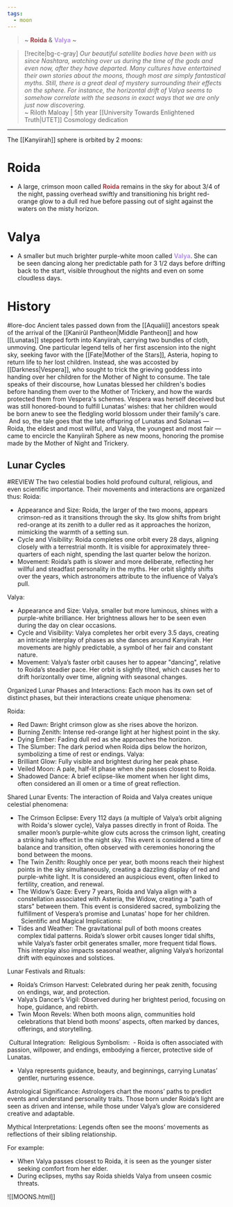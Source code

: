 ```yaml
---
tags:
  - moon
---
```

> ~ <span style="color: #a33b42;font-weight: bold">Roida</span> & <span style="color: #b591e4;font-weight: bold">Valya</span> ~

>[!recite|bg-c-gray] _Our beautiful satellite bodies have been with us since Nashtara, watching over us during the time of the gods and even now, after they have departed. Many cultures have entertained their own stories about the moons, though most are simply fantastical myths. Still, there is a great deal of mystery surrounding their effects on the sphere. For instance, the horizontal drift of Valya seems to somehow correlate with the seasons in exact ways that we are only just now discovering._  
>~ Riloth Maloay | 5th year [[University Towards Enlightened Truth|UTET]] Cosmology dedication
- - -

The [[Kanyiirah]] sphere is orbited by 2 moons:

# Roida
- A large, crimson moon called **<span style="color: #a33b42;font-weight: bold">Roida</span>** remains in the sky for about 3/4 of the night, passing overhead swiftly and transitioning his bright red-orange glow to a dull red hue before passing out of sight against the waters on the misty horizon.

# Valya
- A smaller but much brighter purple-white moon called <span style="color: #b591e4;font-weight: bold">Valya</span>. She can be seen dancing along her predictable path for 3 1/2 days before drifting back to the start, visible throughout the nights and even on some cloudless days.  

# History
#lore-doc 
Ancient tales passed down from the [[Aqualii]] ancestors speak of the arrival of the [[Kanirûl Pantheon|Middle Pantheon]] and how [[Lunatas]] stepped forth into Kanyiirah, carrying two bundles of cloth, unmoving. One particular legend tells of her first ascension into the night sky, seeking favor with the [[Fate|Mother of the Stars]], Asteria, hoping to return life to her lost children. Instead, she was accosted by [[Darkness|Vespera]], who sought to trick the grieving goddess into handing over her children for the Mother of Night to consume. The tale speaks of their discourse, how Lunatas blessed her children's bodies before handing them over to the Mother of Trickery, and how the wards protected them from Vespera's schemes. Vespera was herself deceived but was still honored-bound to fulfill Lunatas' wishes: that her children would be born anew to see the fledgling world blossom under their family's care. 
 And so, the tale goes that the late offspring of Lunatas and Solanas — Roida, the eldest and most willful, and Valya, the youngest and most fair — came to encircle the Kanyiirah Sphere as new moons, honoring the promise made by the Mother of Night and Trickery.

## Lunar Cycles
#REVIEW 
The two celestial bodies hold profound cultural, religious, and even scientific importance. Their movements and interactions are organized thus: 
Roida:
- Appearance and Size:
	Roida, the larger of the two moons, appears crimson-red as it transitions through the sky. Its glow shifts from bright red-orange at its zenith to a duller red as it approaches the horizon, mimicking the warmth of a setting sun.
- Cycle and Visibility:
	Roida completes one orbit every 28 days, aligning closely with a terrestrial month. It is visible for approximately three-quarters of each night, spending the last quarter below the horizon.
- Movement:
	Roida’s path is slower and more deliberate, reflecting her willful and steadfast personality in the myths. Her orbit slightly shifts over the years, which astronomers attribute to the influence of Valya’s pull.  
  
Valya:
- Appearance and Size:
	Valya, smaller but more luminous, shines with a purple-white brilliance. Her brightness allows her to be seen even during the day on clear occasions.
- Cycle and Visibility:
	Valya completes her orbit every 3.5 days, creating an intricate interplay of phases as she dances around Kanyiirah. Her movements are highly predictable, a symbol of her fair and constant nature.
- Movement:
	Valya’s faster orbit causes her to appear "dancing", relative to Roida’s steadier pace. Her orbit is slightly tilted, which causes her to drift horizontally over time, aligning with seasonal changes.  
  
Organized Lunar Phases and Interactions: 
Each moon has its own set of distinct phases, but their interactions create unique phenomena:

Roida:
- Red Dawn: Bright crimson glow as she rises above the horizon.
- Burning Zenith: Intense red-orange light at her highest point in the sky.
- Dying Ember: Fading dull red as she approaches the horizon.
- The Slumber: The dark period when Roida dips below the horizon, symbolizing a time of rest or endings.
Valya:
- Brilliant Glow: Fully visible and brightest during her peak phase.
- Veiled Moon: A pale, half-lit phase when she passes closest to Roida.
- Shadowed Dance: A brief eclipse-like moment when her light dims, often considered an ill omen or a time of great reflection.
  
  
Shared Lunar Events: 
The interaction of Roida and Valya creates unique celestial phenomena: 
- The Crimson Eclipse:
	Every 112 days (a multiple of Valya’s orbit aligning with Roida's slower cycle), Valya passes directly in front of Roida. The smaller moon’s purple-white glow cuts across the crimson light, creating a striking halo effect in the night sky. This event is considered a time of balance and transition, often observed with ceremonies honoring the bond between the moons. 
- The Twin Zenith:
	Roughly once per year, both moons reach their highest points in the sky simultaneously, creating a dazzling display of red and purple-white light. It is considered an auspicious event, often linked to fertility, creation, and renewal. 
- The Widow’s Gaze:
	Every 7 years, Roida and Valya align with a constellation associated with Asteria, the Widow, creating a "path of stars" between them. This event is considered sacred, symbolizing the fulfillment of Vespera’s promise and Lunatas' hope for her children.    
 
Scientific and Magical Implications: 
- Tides and Weather: 
The gravitational pull of both moons creates complex tidal patterns. Roida’s slower orbit causes longer tidal shifts, while Valya’s faster orbit generates smaller, more frequent tidal flows. This interplay also impacts seasonal weather, aligning Valya’s horizontal drift with equinoxes and solstices. 

Lunar Festivals and Rituals:
- Roida’s Crimson Harvest: 
	Celebrated during her peak zenith, focusing on endings, war, and protection.
- Valya’s Dancer’s Vigil: 
	Observed during her brightest period, focusing on hope, guidance, and rebirth.
- Twin Moon Revels: 
	When both moons align, communities hold celebrations that blend both moons’ aspects, often marked by dances, offerings, and storytelling.
  
  
 Cultural Integration: 
 Religious Symbolism:
 - Roida is often associated with passion, willpower, and endings, embodying a fiercer, protective side of Lunatas.
- Valya represents guidance, beauty, and beginnings, carrying Lunatas’ gentler, nurturing essence.

Astrological Significance: 
Astrologers chart the moons’ paths to predict events and understand personality traits. Those born under Roida’s light are seen as driven and intense, while those under Valya’s glow are considered creative and adaptable. 

Mythical Interpretations: 
Legends often see the moons’ movements as reflections of their sibling relationship. 

For example:
- When Valya passes closest to Roida, it is seen as the younger sister seeking comfort from her elder.
- During eclipses, myths say Roida shields Valya from unseen cosmic threats.


![[MOONS.html]]